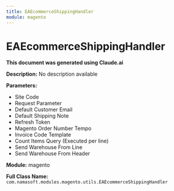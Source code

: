 ```yaml
---
title: EAEcommerceShippingHandler
module: magento
---
```



<div class='entity-flows'>

# EAEcommerceShippingHandler

**This document was generated using Claude.ai**

**Description:** No description available

**Parameters:**
- Site Code
- Request Parameter
- Default Customer Email
- Default Shipping Note
- Refresh Token
- Magento Order Number Tempo
- Invoice Code Template
- Count Items Query (Executed per line)
- Send Warehouse From Line
- Send Warehouse From Header

**Module:** magento

**Full Class Name:** `com.namasoft.modules.magento.utils.EAEcommerceShippingHandler`


</div>

